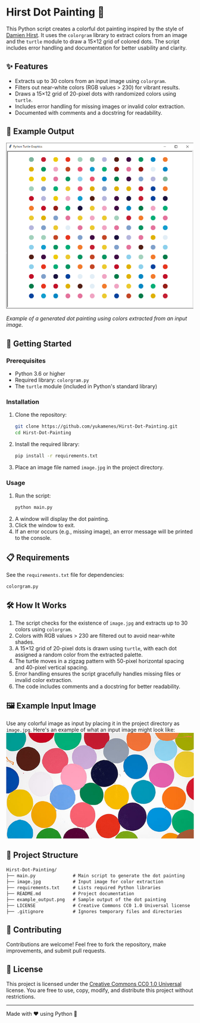 # Hirst Dot Painting 🎨

This Python script creates a colorful dot painting inspired by the style of [Damien Hirst](https://en.wikipedia.org/wiki/Damien_Hirst). It uses the `colorgram` library to extract colors from an image and the `turtle` module to draw a 15×12 grid of colored dots. The script includes error handling and documentation for better usability and clarity.

## ✨ Features
- Extracts up to 30 colors from an input image using `colorgram`.
- Filters out near-white colors (RGB values > 230) for vibrant results.
- Draws a 15×12 grid of 20-pixel dots with randomized colors using `turtle`.
- Includes error handling for missing images or invalid color extraction.
- Documented with comments and a docstring for readability.

## 📸 Example Output
![Hirst Dot Painting](example_output.png)

*Example of a generated dot painting using colors extracted from an input image.*

## 🚀 Getting Started

### Prerequisites
- Python 3.6 or higher
- Required library: `colorgram.py`
- The `turtle` module (included in Python's standard library)

### Installation
1. Clone the repository:
   ```bash
   git clone https://github.com/yukamenes/Hirst-Dot-Painting.git
   cd Hirst-Dot-Painting
   ```
2. Install the required library:
   ```bash
   pip install -r requirements.txt
   ```
3. Place an image file named `image.jpg` in the project directory.

### Usage
1. Run the script:
   ```bash
   python main.py
   ```
2. A window will display the dot painting.
3. Click the window to exit.
4. If an error occurs (e.g., missing image), an error message will be printed to the console.

## 📋 Requirements
See the `requirements.txt` file for dependencies:
```
colorgram.py
```

## 🛠️ How It Works
1. The script checks for the existence of `image.jpg` and extracts up to 30 colors using `colorgram`.
2. Colors with RGB values > 230 are filtered out to avoid near-white shades.
3. A 15×12 grid of 20-pixel dots is drawn using `turtle`, with each dot assigned a random color from the extracted palette.
4. The turtle moves in a zigzag pattern with 50-pixel horizontal spacing and 40-pixel vertical spacing.
5. Error handling ensures the script gracefully handles missing files or invalid color extraction.
6. The code includes comments and a docstring for better readability.

## 🖼️ Example Input Image
Use any colorful image as input by placing it in the project directory as `image.jpg`. Here's an example of what an input image might look like:
![Sample Input Image](image.jpg)

## 📁 Project Structure
```
Hirst-Dot-Painting/
├── main.py              # Main script to generate the dot painting
├── image.jpg            # Input image for color extraction
├── requirements.txt     # Lists required Python libraries
├── README.md            # Project documentation
├── example_output.png   # Sample output of the dot painting
├── LICENSE              # Creative Commons CC0 1.0 Universal license
├── .gitignore           # Ignores temporary files and directories
```

## 🙌 Contributing
Contributions are welcome! Feel free to fork the repository, make improvements, and submit pull requests.

## 📜 License
This project is licensed under the [Creative Commons CC0 1.0 Universal](LICENSE) license. You are free to use, copy, modify, and distribute this project without restrictions.

---

Made with ❤️ using Python 🐍
